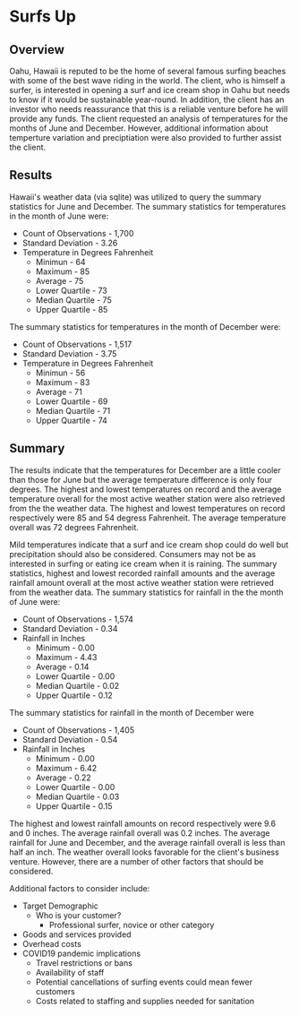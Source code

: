 # Surfs Up 

## Overview 
Oahu, Hawaii is reputed to be the home of several famous surfing beaches with some of the best wave riding in the world. The client, who is himself a surfer, is interested in opening a surf and ice cream shop in Oahu but needs to know if it would be sustainable year-round. In addition, the client has an investor who needs reassurance that this is a reliable venture before he will provide any funds. The client requested an analysis of temperatures for the months of June and December. However, additional information about temperture variation and preciptiation were also provided to further assist the client.
## Results
Hawaii's weather data (via sqlite) was utilized to query the summary statistics for June and December.
The summary statistics for temperatures in the month of June were:
- Count of Observations - 1,700
- Standard Deviation - 3.26
- Temperature in Degrees Fahrenheit
  - Minimun - 64 
  - Maximum - 85
  - Average - 75
  - Lower Quartile - 73
  - Median Quartile - 75
  - Upper Quartile - 85

The summary statistics for temperatures in the month of December were:
- Count of Observations - 1,517
- Standard Deviation - 3.75
- Temperature in Degrees Fahrenheit
  - Minimun - 56
  - Maximum - 83
  - Average - 71
  - Lower Quartile - 69
  - Median Quartile - 71
  - Upper Quartile - 74
  
## Summary
The results indicate that the temperatures for December are a little cooler than those for June but the average temperature difference is only four degrees. The highest and lowest temperatures on record and the average temperature overall for the most active weather station were also retrieved from the the weather data. The highest and lowest temperatures on record respectively were 85 and 54 degress Fahrenheit. The average temperature overall was 72 degrees Fahrenheit.

Mild temperatures indicate that a surf and ice cream shop could do well but precipitation should also be considered. Consumers may not be as interested in surfing or eating ice cream when it is raining. The summary statistics, highest and lowest recorded rainfall amounts and the average rainfall amount overall at the most active weather station were retrieved from the weather data.
The summary statistics for rainfall in the the month of June were:
- Count of Observations - 1,574
- Standard Deviation - 0.34
- Rainfall in Inches
  - Minimum - 0.00
  - Maximum - 4.43
  - Average - 0.14
  - Lower Quartile - 0.00
  - Median Quartile - 0.02
  - Upper Quartile - 0.12

The summary statistics for rainfall in the month of December were
- Count of Observations - 1,405
- Standard Deviation - 0.54
- Rainfall in Inches
  - Minimum - 0.00
  - Maximum - 6.42
  - Average - 0.22
  - Lower Quartile - 0.00
  - Median Quartile - 0.03
  - Upper Quartile - 0.15

The highest and lowest rainfall amounts on record respectively were 9.6 and 0 inches. The average rainfall overall was 0.2 inches.
The average rainfall for June and December, and the average rainfall overall is less than half an inch. 
The weather overall looks favorable for the client's business venture. However, there are a number of other factors that should be considered.

Additional factors to consider include:
- Target Demographic
  - Who is your customer?
    - Professional surfer, novice or other category
- Goods and services provided
- Overhead costs  
- COVID19 pandemic implications
  - Travel restrictions or bans
  - Availability of staff
  - Potential cancellations of surfing events could mean fewer customers
  - Costs related to staffing and supplies needed for sanitation
 


   

  




